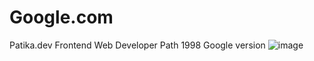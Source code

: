 # Google.com
Patika.dev Frontend Web Developer Path
1998 Google version
![image](https://user-images.githubusercontent.com/99492479/162831409-28fa4c3a-90d8-4647-92b1-f4e399f6f1c9.png)
